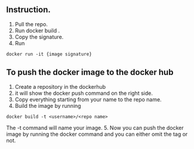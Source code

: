 ## Instruction.
1. Pull the repo.
2. Run docker build .
3. Copy the signature.
4. Run 
```
docker run -it {image signature}
```

## To push the docker image to the docker hub
1. Create a repository in the dockerhub
2. it will show the docker push command on the right side. 
3. Copy everything starting from your name to the repo name. 
4. Build the image by running
```
docker build -t <username>/<repo name>
```
The -t command will name your image. 
5. Now you can push the docker image by running the docker command and you can either omit the tag or not. 